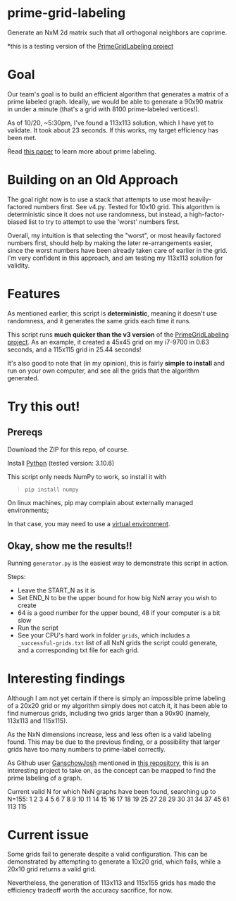 # prime-grid-labeling
Generate an NxM 2d matrix such that all orthogonal neighbors are coprime.

\*this is a testing version of the [PrimeGridLabeling project](https://github.com/GanschowJosh/PrimeGridLabeling)

# Goal
Our team's goal is to build an efficient algorithm that generates a matrix of a prime labeled graph. Ideally, we would be able to generate a 90x90 matrix in under a minute (that's a grid with 8100 prime-labeled vertices!).

As of 10/20, ~5:30pm, I've found a 113x113 solution, which I have yet to validate. It took about 23 seconds. If this works, my target efficiency has been met.

Read [this paper](https://www.rroij.com/open-access/some-prime-labeling-of-graph.pdf) to learn more about prime labeling.

# Building on an Old Approach
The goal right now is to use a stack that attempts to use most heavily-factored numbers first. See v4.py. Tested for 10x10 grid.
This algorithm is deterministic since it does not use randomness, but instead, a high-factor-biased list to try to attempt to use the 'worst' numbers first.

Overall, my intuition is that selecting the "worst", or most heavily factored numbers first, should help by making the later re-arrangements easier, since
the worst numbers have been already taken care of earlier in the grid. I'm very confident in this approach, and am testing my 113x113 solution for validity.

# Features
As mentioned earlier, this script is **deterministic**, meaning it doesn't use randomness, and it generates the same grids each time it runs.

This script runs **much quicker than the v3 version** of the [PrimeGridLabeling project](https://github.com/GanschowJosh/PrimeGridLabeling). As an example, it created a 45x45
grid on my i7-9700 in 0.63 seconds, and a 115x115 grid in 25.44 seconds!

It's also good to note that (in my opinion), this is fairly **simple to install** and run on your own computer, and see all the grids that the algorithm generated.

# Try this out!
## Prereqs
Download the ZIP for this repo, of course.

Install [Python](https://www.python.org/downloads/) (tested version: 3.10.6)

This script only needs NumPy to work, so install it with
> `pip install numpy`

On linux machines, pip may complain about externally managed environments;

In that case, you may need to use a [virtual environment](https://docs.python.org/3/library/venv.html).

## Okay, show me the results!!
Running `generator.py` is the easiest way to demonstrate this script in action.

Steps:
- Leave the START_N as it is
- Set END_N to be the upper bound for how big NxN array you wish to create
- 64 is a good number for the upper bound, 48 if your computer is a bit slow
- Run the script
- See your CPU's hard work in folder `grids`, which includes a `_successful-grids.txt` list of all NxN grids the script could generate, and a corresponding txt file for each grid.


# Interesting findings
Although I am not yet certain if there is simply an impossible prime labeling of a 20x20 grid or my algorithm simply does not catch it, it has been able to find numerous grids, including two grids larger than a 90x90 (namely, 113x113 and 115x115).

As the NxN dimensions increase, less and less often is a valid labeling found. This may be due to the previous finding, or a possibility that larger grids have too many numbers to prime-label correctly.

As Github user [GanschowJosh](https://github.com/GanschowJosh) mentioned in [this repository](https://github.com/GanschowJosh/PrimeGridLabeling), this is an interesting project to take on, as the concept can be mapped to find the prime labeling of a graph.

Current valid N for which NxN graphs have been found, searching up to N=155:
1 2 3 4 5 6 7 8 9 10 11 14 15 16 17 18 19 25 27 28 29 30 31 34 37 45 61 113 115

# Current issue
Some grids fail to generate despite a valid configuration. This can be demonstrated by attempting to generate a 10x20 grid, which fails, while a 20x10 grid returns a valid grid.

Nevertheless, the generation of 113x113 and 115x155 grids has made the efficiency tradeoff worth the accuracy sacrifice, for now.